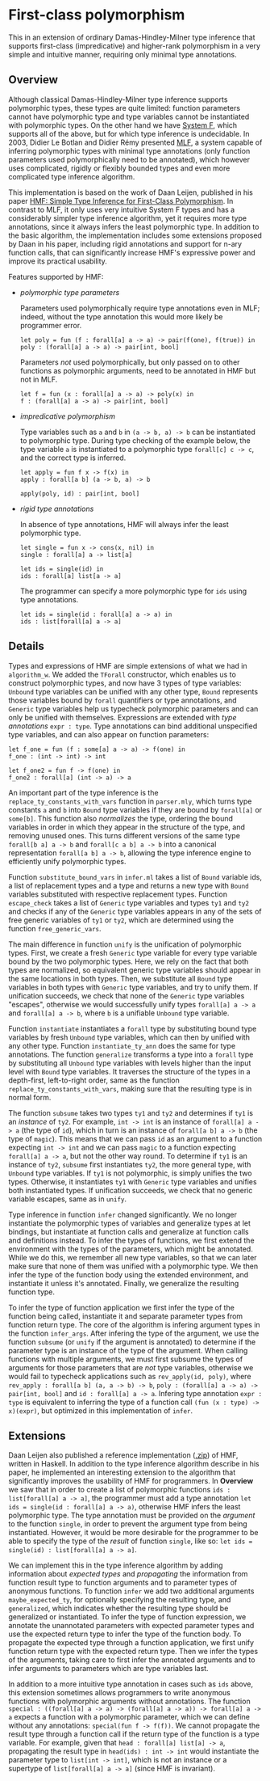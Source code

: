 First-class polymorphism
========================


This in an extension of ordinary Damas-Hindley-Milner type inference that supports first-class
(impredicative) and higher-rank polymorphism in a very simple and intuitive manner, requiring
only minimal type annotations.


Overview
--------

Although classical Damas-Hindley-Milner type inference supports polymorphic types, these types
are quite limited: function parameters cannot have polymorphic type and type variables
cannot be instantiated with polymorphic types. On the other hand we have [System F][system_f],
which supports all of the above, but for which type inference is undecidable. In 2003, Didier
Le Botlan and Didier Rémy presented [MLF][mlf], a system capable of inferring polymorphic
types with minimal type annotations (only function parameters used polymorphically need to be
annotated), which however uses complicated, rigidly or flexibly bounded types and even more
complicated type inference algorithm.

This implementation is based on the work of Daan Leijen, published in his paper
[HMF: Simple Type Inference for First-Class Polymorphism][hmf]. In contrast to MLF, it only
uses very intuitive System F types and has a considerably simpler type inference algorithm,
yet it requires more type annotations, since it always infers the least polymorphic type.
In addition to the basic algorithm, the implementation includes some extensions proposed by
Daan in his paper, including rigid annotations and support for n-ary function calls, that
can significantly increase HMF's expressive power and improve its practical usability.

Features supported by HMF:

  - *polymorphic type parameters*

    Parameters used polymorphically require type annotations even in MLF; indeed, without
    the type annotation this would more likely be programmer error.

    ```
    let poly = fun (f : forall[a] a -> a) -> pair(f(one), f(true)) in
    poly : (forall[a] a -> a) -> pair[int, bool]
    ```

    Parameters *not* used polymorphically, but only passed on to other functions as
    polymorphic arguments, need to be annotated in HMF but not in MLF.

    ```
    let f = fun (x : forall[a] a -> a) -> poly(x) in
    f : (forall[a] a -> a) -> pair[int, bool]
    ```

  - *impredicative polymorphism*

    Type variables such as `a` and `b` in `(a -> b, a) -> b` can be instantiated to
    polymorphic type. During type checking of the example below, the type variable `a` is
    instantiated to a polymorphic type `forall[c] c -> c`, and the correct type is inferred.

    ```
    let apply = fun f x -> f(x) in
    apply : forall[a b] (a -> b, a) -> b

    apply(poly, id) : pair[int, bool]
    ```

  - *rigid type annotations*

    In absence of type annotations, HMF will always infer the least polymorphic type.

    ```
    let single = fun x -> cons(x, nil) in
    single : forall[a] a -> list[a]

    let ids = single(id) in
    ids : forall[a] list[a -> a]
    ```

    The programmer can specify a more polymorphic type for `ids` using type annotations.

    ```
    let ids = single(id : forall[a] a -> a) in
    ids : list[forall[a] a -> a]
    ```


Details
-------

Types and expressions of HMF are simple extensions of what we had in `algorithm_w`. We added the `TForall` constructor, which enables us to construct polymorphic types, and now have 3 types of type variables: `Unbound` type variables can be unified with any other type, `Bound` represents those variables bound by `forall` quantifiers or type annotations, and `Generic` type variables help us typecheck polymorphic parameters and can only be unified with themselves. Expressions are extended with *type annotations* `expr : type`. Type annotations can bind additional unspecified type variables, and can also appear on function parameters:

```
let f_one = fun (f : some[a] a -> a) -> f(one) in
f_one : (int -> int) -> int

let f_one2 = fun f -> f(one) in
f_one2 : forall[a] (int -> a) -> a
```

An important part of the type inference is the `replace_ty_constants_with_vars` function in `parser.mly`, which turns type constants `a` and `b` into `Bound` type variables if they are bound by `forall[a]` or `some[b]`. This function also *normalizes* the type, ordering the bound variables in order in which they appear in the structure of the type, and removing unused ones. This turns different versions of the same type `forall[b a] a -> b` and `forall[c a b] a -> b` into a canonical representation `forall[a b] a -> b`, allowing the type inference engine to efficiently unify polymorphic types.

Function `substitute_bound_vars` in `infer.ml` takes a list of `Bound` variable ids, a list of replacement types and a type and returns a new type with `Bound` variables substituted with respective replacement types. Function `escape_check` takes a list of `Generic` type variables and types `ty1` and `ty2` and checks if any of the `Generic` type variables appears in any of the sets of free generic variables of `ty1` or `ty2`, which are determined using the function `free_generic_vars`.

The main difference in function `unify` is the unification of polymorphic types. First, we create a fresh `Generic` type variable for every type variable bound by the two polymorphic types. Here, we rely on the fact that both types are normalized, so equivalent generic type variables should appear in the same locations in both types. Then, we substitute all `Bound` type variables in both types with `Generic` type variables, and try to unify them. If unification succeeds, we check that none of the `Generic` type variables "escapes", otherwise we would successfully unify types `forall[a] a -> a` and `forall[a] a -> b`, where `b` is a unifiable `Unbound` type variable.

Function `instantiate` instantiates a `forall` type by substituting bound type variables by fresh `Unbound` type variables, which can then by unified with any other type. Function `instantiate_ty_ann` does the same for type annotations. The function `generalize` transforms a type into a `forall` type by substituting all `Unbound` type variables with levels higher than the input level with `Bound` type variables. It traverses the structure of the types in a depth-first, left-to-right order, same as the function `replace_ty_constants_with_vars`, making sure that the resulting type is in normal form.

The function `subsume` takes two types `ty1` and `ty2` and determines if `ty1` is an *instance* of `ty2`. For example, `int -> int` is an instance of `forall[a] a -> a` (the type of `id`), which in turn is an instance of `forall[a b] a -> b` (the type of `magic`). This means that we can pass `id` as an argument to a function expecting `int -> int` and we can pass `magic` to a function expecting `forall[a] a -> a`, but not the other way round. To determine if `ty1` is an instance of `ty2`, `subsume` first instantiates `ty2`, the more general type, with `Unbound` type variables. If `ty1` is not polymorphic, is simply unifies the two types. Otherwise, it instantiates `ty1` with `Generic` type variables and unifies both instantiated types. If unification succeeds, we check that no generic variable escapes, same as in `unify`.

Type inference in function `infer` changed significantly. We no longer instantiate the polymorphic types of variables and generalize types at let bindings, but instantiate at function calls and generalize at function calls and definitions instead. To infer the types of functions, we first extend the environment with the types of the parameters, which might be annotated. While we do this, we remember all new type variables, so that we can later make sure that none of them was unified with a polymorphic type. We then infer the type of the function body using the extended environment, and instantiate it unless it's annotated. Finally, we generalize the resulting function type.

To infer the type of function application we first infer the type of the function being called, instantiate it and separate parameter types from function return type. The core of the algorithm is infering argument types in the function `infer_args`. After infering the type of the argument, we use the function `subsume` (or `unify` if the argument is annotated) to determine if the parameter type is an instance of the type of the argument. When calling functions with multiple arguments, we must first subsume the types of arguments for those parameters that are *not* type variables, otherwise we would fail to typecheck applications such as `rev_apply(id, poly)`, where `rev_apply : forall[a b] (a, a -> b) -> b`, `poly : (forall[a] a -> a) -> pair[int, bool]` and `id : forall[a] a -> a`. Infering type annotation `expr : type` is equivalent to inferring the type of a function call `(fun (x : type) -> x)(expr)`, but optimized in this implementation of `infer`.


Extensions
----------

Daan Leijen also published a reference implementation ([.zip][hmf-ref]) of HMF, written in Haskell. In addition to the type inference algorithm describe in his paper, he implemented an interesting extension to the algorithm that significantly improves the usability of HMF for programmers. In **Overview** we saw that in order to create a list of polymorphic functions `ids : list[forall[a] a -> a]`, the programmer must add a type annotation `let ids = single(id : forall[a] a -> a)`, otherwise HMF infers the least polymorphic type. The type annotation must be provided on the *argument* to the function `single`, in order to prevent the argument type from being instantiated. However, it would be more desirable for the programmer to be able to specify the type of the *result* of function `single`, like so: `let ids = single(id) : list[forall[a] a -> a]`.

We can implement this in the type inference algorithm by adding information about *expected types* and *propagating* the information from function result type to function arguments and to parameter types of anonymous functions. To function `infer` we add two additional arguments `maybe_expected_ty`, for optionally specifying the resulting type, and `generalized`, which indicates whether the resulting type should be generalized or instantiated. To infer the type of function expression, we annotate the unannotated parameters with expected parameter types and use the expected return type to infer the type of the function body. To propagate the expected type through a function application, we first unify function return type with the expected return type. Then we infer the types of the arguments, taking care to first infer the annotated arguments and to infer arguments to parameters which are type variables last.

In addition to a more intuitive type annotation in cases such as `ids` above, this extension sometimes allows programmers to write anonymous functions with polymorphic arguments without annotations. The function `special : ((forall[a] a -> a) -> (forall[a] a -> a)) -> forall[a] a -> a` expects a function with a polymorphic parameter, which we can define without any annotations: `special(fun f -> f(f))`. We cannot propagate the result type through a function call if the return type of the function is a type variable. For example, given that `head : forall[a] list[a] -> a`, propagating the result type in `head(ids) : int -> int` would instantiate the parameter type to `list[int -> int]`, which is not an instance or a supertype of `list[forall[a] a -> a]` (since HMF is invariant).



[system_f]: http://en.wikipedia.org/wiki/System_F
[hmf]: http://research.microsoft.com/apps/pubs/default.aspx?id=132621
[mlf]: http://gallium.inria.fr/~remy/work/mlf/
[hmf-ref]: http://research.microsoft.com/en-us/um/people/daan/download/hmf-prototype-ref.zip
